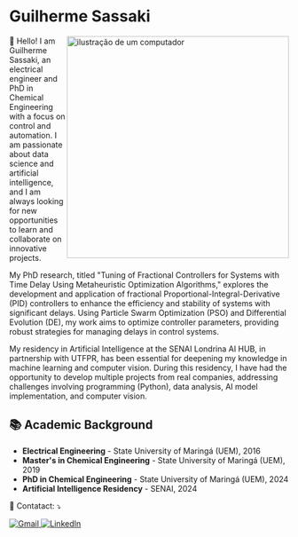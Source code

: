 # Guilherme Sassaki

<img src="https://raw.githubusercontent.com/MicaelliMedeiros/micaellimedeiros/master/image/computer-illustration.png" alt="ilustração de um computador" min-width="400px" max-width="400px" width="400px" align="right">

<p align="left"> 
👋 Hello! I am Guilherme Sassaki, an electrical engineer and PhD in Chemical Engineering with a focus on control and automation. I am passionate about data science and artificial intelligence, and I am always looking for new opportunities to learn and collaborate on innovative projects.

My PhD research, titled "Tuning of Fractional Controllers for Systems with Time Delay Using Metaheuristic Optimization Algorithms," explores the development and application of fractional Proportional-Integral-Derivative (PID) controllers to enhance the efficiency and stability of systems with significant delays. Using Particle Swarm Optimization (PSO) and Differential Evolution (DE), my work aims to optimize controller parameters, providing robust strategies for managing delays in control systems.

My residency in Artificial Intelligence at the SENAI Londrina AI HUB, in partnership with UTFPR, has been essential for deepening my knowledge in machine learning and computer vision. During this residency, I have had the opportunity to develop multiple projects from real companies, addressing challenges involving programming (Python), data analysis, AI model implementation, and computer vision.

## 📚 Academic Background
- **Electrical Engineering** - State University of Maringá (UEM), 2016
- **Master's in Chemical Engineering** - State University of Maringá (UEM), 2019
- **PhD in Chemical Engineering** - State University of Maringá (UEM), 2024
- **Artificial Intelligence Residency** - SENAI, 2024
</p>


<p align="left">
  💼 Contatact: ⤵️
</p>

<p align="left">
  <a href="mailto:koiti.sassaki@gmail.com" title="Gmail">
    <img src="https://img.shields.io/badge/-Gmail-FF0000?style=flat-square&labelColor=FF0000&logo=gmail&logoColor=white" alt="Gmail"/>
  </a>
  <a href="https://www.linkedin.com/in/guilherme-sassaki-10b81ba7/" title="LinkedIn">
    <img src="https://img.shields.io/badge/-Linkedin-0e76a8?style=flat-square&logo=Linkedin&logoColor=white" alt="LinkedIn"/>
  </a>
</p>

